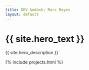 ```yaml
---
title: DEV &mdash; Marc Reyes
layout: default
---
```


<h1 class="hero display-1">{{ site.hero_text }}</h1>

{{ site.hero_description }}

{% include projects.html %}